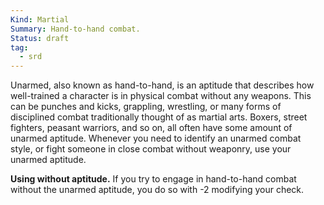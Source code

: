 ```yaml
---
Kind: Martial
Summary: Hand-to-hand combat.
Status: draft
tag:
  - srd
---
```

Unarmed, also known as hand-to-hand, is an aptitude that describes how well-trained a character is in physical combat without any weapons. This can be punches and kicks, grappling, wrestling, or many forms of disciplined combat traditionally thought of as martial arts. Boxers, street fighters, peasant warriors, and so on, all often have some amount of unarmed aptitude. Whenever you need to identify an unarmed combat style, or fight someone in close combat without weaponry, use your unarmed aptitude.

**Using without aptitude.** If you try to engage in hand-to-hand combat without the unarmed aptitude, you do so with -2 modifying your check.
